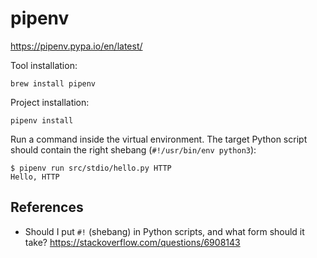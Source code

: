 # pipenv

<https://pipenv.pypa.io/en/latest/>

Tool installation:

```
brew install pipenv
```

Project installation:

```
pipenv install
```

Run a command inside the virtual environment. The target Python script should
contain the right shebang (`#!/usr/bin/env python3`):

```
$ pipenv run src/stdio/hello.py HTTP
Hello, HTTP
```

## References

- Should I put `#!` (shebang) in Python scripts, and what form should it take?
  <https://stackoverflow.com/questions/6908143>
